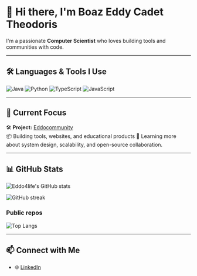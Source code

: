 # 👋 Hi there, I'm Boaz Eddy Cadet Theodoris

I'm a passionate **Computer Scientist** who loves building tools and communities with code.  

---

## 🛠️ Languages & Tools I Use

![Java](https://img.shields.io/badge/-Java-007396?style=flat&logo=java&logoColor=white)
![Python](https://img.shields.io/badge/-Python-3776AB?style=flat&logo=python&logoColor=white)
![TypeScript](https://img.shields.io/badge/-TypeScript-3178C6?style=flat&logo=typescript&logoColor=white)
![JavaScript](https://img.shields.io/badge/-JavaScript-F7DF1E?style=flat&logo=javascript&logoColor=black)

---

## 🚀 Current Focus

🛠 **Project:** [Eddocommunity](https://github.com/eddo4life/eddocommunity-core)  
📦 Building tools, websites, and educational products 
🌱 Learning more about system design, scalability, and open-source collaboration.

---

## 📊 GitHub Stats

![Eddo4life's GitHub stats](https://github-readme-stats.vercel.app/api?username=eddo4life&show_icons=true&theme=radical)

![GitHub streak](https://streak-stats.demolab.com/?user=eddo4life&theme=radical)

### Public repos
![Top Langs](https://github-readme-stats.vercel.app/api/top-langs/?username=eddo4life&layout=compact&theme=radical)

---

## 📫 Connect with Me

- 🌐 [LinkedIn](https://www.linkedin.com/in/eddo4life)
